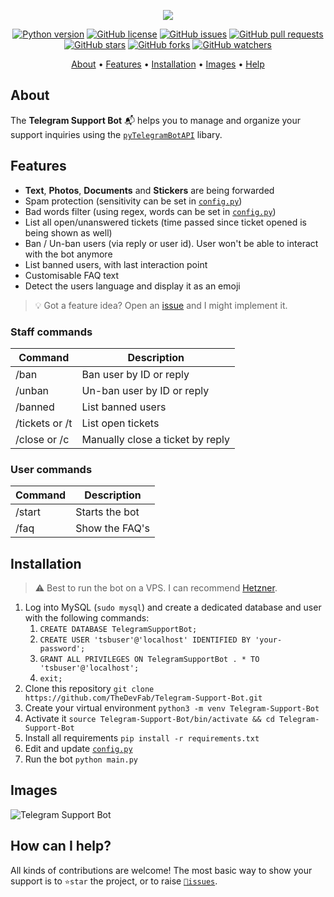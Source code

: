 <p align="center"><a href="https://github.com/TheDevFab/Telegram-Support-Bot" target="_blank"><img src="https://i.imgur.com/vft81xp.png"></a></p>

<p align="center">
    <a href="https://www.python.org/downloads/release/python-380/"><img src="https://img.shields.io/badge/python-3.8-blue.svg?style=plastic" alt="Python version"></a>
    <a href="https://github.com/TheDevFab/Telegram-Support-Bot/blob/master/LICENSE"><img src="https://img.shields.io/github/license/TheDevFab/Telegram-Support-Bot?style=plastic" alt="GitHub license"></a>
    <a href="https://github.com/TheDevFab/Telegram-Support-Bot/issues"><img src="https://img.shields.io/github/issues/TheDevFab/Telegram-Support-Bot?style=plastic" alt="GitHub issues"></a>
    <a href="https://github.com/TheDevFab/Telegram-Support-Bot/pulls"><img src="https://img.shields.io/github/issues-pr/TheDevFab/Telegram-Support-Bot?style=plastic" alt="GitHub pull requests"></a>
    <br /><a href="https://github.com/TheDevFab/Telegram-Support-Bot/stargazers"><img src="https://img.shields.io/github/stars/TheDevFab/Telegram-Support-Bot?style=social" alt="GitHub stars"></a>
    <a href="https://github.com/TheDevFab/Telegram-Support-Bot/network/members"><img src="https://img.shields.io/github/forks/TheDevFab/Telegram-Support-Bot?style=social" alt="GitHub forks"></a>
    <a href="https://github.com/TheDevFab/Telegram-Support-Bot/watchers"><img src="https://img.shields.io/github/watchers/TheDevFab/Telegram-Support-Bot?style=social" alt="GitHub watchers"></a>
</p>

<p align="center">
  <a href="#about">About</a>
  •
  <a href="#features">Features</a>
  •
  <a href="#installation">Installation</a>
  •
  <a href="#images">Images</a>
  •
  <a href="#how-can-i-help">Help</a>
</p>

## About
The **Telegram Support Bot** 📬 helps you to manage and organize your support inquiries using the [`pyTelegramBotAPI`](https://github.com/eternnoir/pyTelegramBotAPI) libary.

## Features
- **Text**, **Photos**, **Documents** and **Stickers** are being forwarded
- Spam protection (sensitivity can be set in [`config.py`](https://github.com/TheDevFab/Telegram-Support-Bot/blob/master/config.py))
- Bad words filter (using regex, words can be set in [`config.py`](https://github.com/TheDevFab/Telegram-Support-Bot/blob/master/config.py))
- List all open/unanswered tickets (time passed since ticket opened is being shown as well)
- Ban / Un-ban users (via reply or user id). User won't be able to interact with the bot anymore
- List banned users, with last interaction point
- Customisable FAQ text
- Detect the users language and display it as an emoji

> 💡 Got a feature idea? Open an [issue](https://github.com/TheDevFab/Telegram-Support-Bot/issues/new) and I might implement it.

### Staff commands
| Command | Description |
| --- | --- |
| /ban | Ban user by ID or reply |
| /unban | Un-ban user by ID or reply |
| /banned | List banned users |
| /tickets or /t | List open tickets |
| /close or /c | Manually close a ticket by reply |

### User commands
| Command | Description |
| --- | --- |
| /start | Starts the bot |
| /faq | Show the FAQ's |


## Installation
> ⚠️ Best to run the bot on a VPS. I can recommend [Hetzner](https://hetzner.cloud/?ref=tQ1NdT8zbfNY).
1. Log into MySQL (`sudo mysql`) and create a dedicated database and user with the following commands:
   1. `CREATE DATABASE TelegramSupportBot;`
   1. `CREATE USER 'tsbuser'@'localhost' IDENTIFIED BY 'your-password';`
   1. `GRANT ALL PRIVILEGES ON TelegramSupportBot . * TO 'tsbuser'@'localhost';`
   1. `exit;`
1. Clone this repository `git clone https://github.com/TheDevFab/Telegram-Support-Bot.git`
1. Create your virtual environment `python3 -m venv Telegram-Support-Bot`
1. Activate it `source Telegram-Support-Bot/bin/activate && cd Telegram-Support-Bot`
1. Install all requirements `pip install -r requirements.txt`
1. Edit and update [`config.py`](https://github.com/TheDevFab/Telegram-Support-Bot/blob/master/config.py)
1. Run the bot `python main.py`


## Images
![Telegram Support Bot](https://i.imgur.com/JQ7lJce.jpg)

## How can I help?
All kinds of contributions are welcome!
The most basic way to show your support is to `⭐️star` the project, or to raise [`🐞issues`](https://github.com/TheDevFab/Telegram-Support-Bot/issues/new).